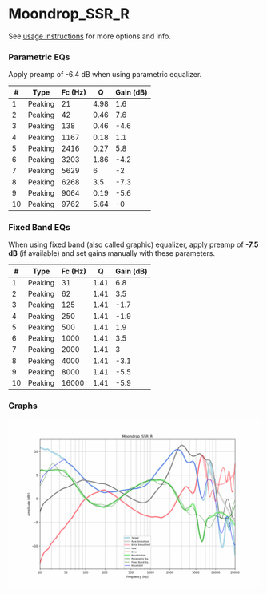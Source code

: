 # Moondrop_SSR_R
See [usage instructions](https://github.com/jaakkopasanen/AutoEq#usage) for more options and info.

### Parametric EQs
Apply preamp of -6.4 dB when using parametric equalizer.

|   # | Type    |   Fc (Hz) |    Q |   Gain (dB) |
|-----|---------|-----------|------|-------------|
|   1 | Peaking |        21 | 4.98 |         1.6 |
|   2 | Peaking |        42 | 0.46 |         7.6 |
|   3 | Peaking |       138 | 0.46 |        -4.6 |
|   4 | Peaking |      1167 | 0.18 |         1.1 |
|   5 | Peaking |      2416 | 0.27 |         5.8 |
|   6 | Peaking |      3203 | 1.86 |        -4.2 |
|   7 | Peaking |      5629 | 6    |        -2   |
|   8 | Peaking |      6268 | 3.5  |        -7.3 |
|   9 | Peaking |      9064 | 0.19 |        -5.6 |
|  10 | Peaking |      9762 | 5.64 |        -0   |

### Fixed Band EQs
When using fixed band (also called graphic) equalizer, apply preamp of **-7.5 dB** (if available) and set gains manually with these parameters.

|   # | Type    |   Fc (Hz) |    Q |   Gain (dB) |
|-----|---------|-----------|------|-------------|
|   1 | Peaking |        31 | 1.41 |         6.8 |
|   2 | Peaking |        62 | 1.41 |         3.5 |
|   3 | Peaking |       125 | 1.41 |        -1.7 |
|   4 | Peaking |       250 | 1.41 |        -1.9 |
|   5 | Peaking |       500 | 1.41 |         1.9 |
|   6 | Peaking |      1000 | 1.41 |         3.5 |
|   7 | Peaking |      2000 | 1.41 |         3   |
|   8 | Peaking |      4000 | 1.41 |        -3.1 |
|   9 | Peaking |      8000 | 1.41 |        -5.5 |
|  10 | Peaking |     16000 | 1.41 |        -5.9 |

### Graphs
![](./Moondrop_SSR_R.png)
